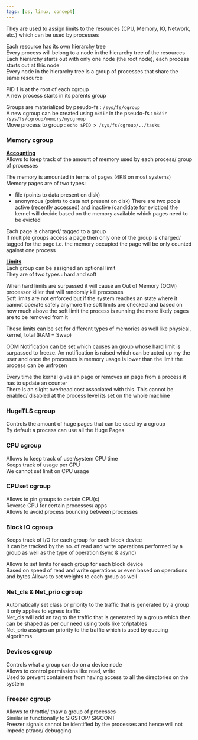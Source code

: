 ```yaml
---
tags: [os, linux, concept]
---
```


They are used to assign limits to the resources (CPU, Memory, IO, Network, etc.) which can be used by processes

Each resource has its own hierarchy tree  
Every process will belong to a node in the hierarchy tree of the resources  
Each hierarchy starts out with only one node (the root node), each process starts out at this node  
Every node in the hierarchy tree is a group of processes that share the same resource

PID 1 is at the root of each cgroup  
A new process starts in its parents group

Groups are materialized by pseudo-fs : `/sys/fs/cgroup`  
A new cgroup can be created using `mkdir` in the pseudo-fs : `mkdir /sys/fs/cgroup/memory/mycgroup`  
Move process to group : `echo $PID > /sys/fs/cgroup/../tasks`

### Memory cgroup

**<u>Accounting</u>**  
Allows to keep track of the amount of memory used by each process/ group of processes

The memory is amounted in terms of pages (4KB on most systems)  
Memory pages are of two types:

* file (points to data present on disk)
* anonymous (points to data not present on disk)
  There are two pools active (recently accessed) and inactive (candidate for eviction) the kernel will decide based on the memory available which pages need to be evicted

Each page is charged/ tagged to a group  
If multiple groups access a page then only one of the group is charged/ tagged for the page i.e. the memory occupied the page will be only counted against one process

**<u>Limits</u>**  
Each group can be assigned an optional limit  
They are of two types : hard and soft

When hard limits are surpassed it will cause an Out of Memory (OOM) processor killer that will randomly kill processes  
Soft limits are not enforced but if the system reaches an state where it cannot operate safely anymore the soft limits are checked and based on how much above the soft limit the process is running the more likely pages are to be removed from it

These limits can be set for different types of memories as well like physical, kernel, total (RAM + Swap)

OOM Notification can be set which causes an group whose hard limit is surpassed to freeze. An notification is raised which can be acted up my the user and once the processes is memory usage is lower than the limit the process can be unfrozen

Every time the kernal gives an page or removes an page from a process it has to update an counter  
There is an slight overhead cost associated with this. This cannot be enabled/ disabled at the process level its set on the whole machine

### HugeTLS cgroup

Controls the amount of huge pages that can be used by a cgroup  
By default a process can use all the Huge Pages

### CPU cgroup

Allows to keep track of user/system CPU time  
Keeps track of usage per CPU  
We cannot set limit on CPU usage

### CPUset cgroup

Allows to pin groups to certain CPU(s)  
Reverse CPU for certain processes/ apps  
Allows to avoid process bouncing between processes

### Block IO cgroup

Keeps track of I/O for each group for each block device  
It can be tracked by the no. of read and write operations performed by a group as well as the type of operation (sync & async)

Allows to set limits for each group for each block device  
Based on speed of read and write operations or even based on operations and bytes
Allows to set weights to each group as well

### Net_cls & Net_prio cgroup

Automatically set class or priority to the traffic that is generated by a group  
It only applies to egress traffic  
Net_cls will add an tag to the traffic that is generated by a group which then can be shaped as per our need using tools like tc/iptables  
Net_prio assigns an priority to the traffic which is used by queuing algorithms

### Devices cgroup

Controls what a group can do on a device node  
Allows to control permissions like read, write  
Used to prevent containers from having access to all the directories on the system

### Freezer cgroup

Allows to throttle/ thaw a group of processes  
Similar in functionally to SIGSTOP/ SIGCONT  
Freezer signals cannot be identified by the processes and hence will not impede ptrace/ debugging
